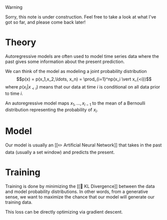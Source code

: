 > [!warning]
> Sorry, this note is under construction. Feel free to take a look at what I've got so far, and please come back later!

# Theory
Autoregressive models are often used to model time series data where the past gives some information about the present prediction.

We can think of the model as modeling a joint probability distribution $$p(x) = p(x_1,x_2,\ldots, x_n) = \prod_{i=1}^np(x_i \vert x_{<i})$$
where $p(x_i\vert x_{<i})$ means that our data at time $i$ is conditional on all data prior to time $i$.

An autoregressive model maps $x_1,\ldots, x_{i-1}$ to the mean of a Bernoulli distribution representing the probability of $x_i$.

# Model
Our model is usually an [[✏️ Artificial Neural Network]] that takes in the past data (usually a set window) and predicts the present.

# Training
Training is done by minimizing the [[📏 KL Divergence]] between the data and model probability distributions. In other words, from a generative sense, we want to maximize the chance that our model will generate our training data.

This loss can be directly optimizing via gradient descent.